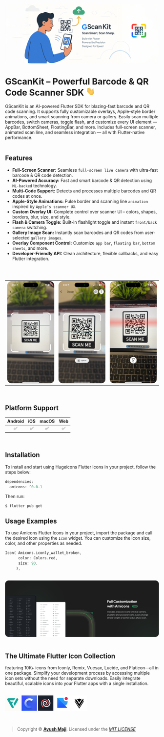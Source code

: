 
![Logo](https://github.com/AyushMaji/gscankit/blob/main/assets/gscankit_banner.png?raw=true)



<h1 align="left">GScanKit – Powerful Barcode & QR Code Scanner SDK <a target="_blank" href="https://www.linkedin.com/in/ayushmaji/"></a><img src="https://raw.githubusercontent.com/AyushMaji/amicons/refs/heads/main/assets/amination/Hi.gif" width="30px"></h1></h1>

GScanKit is an AI-powered Flutter SDK for blazing-fast barcode and QR code scanning.
It supports fully customizable overlays, Apple-style border animations, and smart scanning from camera or gallery.
Easily scan multiple barcodes, switch cameras, toggle flash, and customize every UI element — AppBar, BottomSheet, FloatingBar, and more.
Includes full-screen scanner, animated scan line, and seamless integration — all with Flutter-native performance.
<br/><br/>

## Features

- **Full-Screen Scanner:** Seamless `full-screen live camera` with ultra-fast barcode & QR code detection.  
- **AI-Powered Accuracy:** Fast and smart barcode & QR detection using `ML-backed` technology.
- **Multi-Code Support:** Detects and processes multiple barcodes and QR codes at once.  
- **Apple-Style Animations:** Pulse border and scanning line `animation` inspired by `Apple’s scanner UX`.  
- **Custom Overlay UI:** Complete control over scanner UI – colors, shapes, borders, blur, size, and style. 
- **Flash & Camera Toggle:** Built-in flashlight toggle and instant `front/back camera` switching.  
- **Gallery Image Scan:** Instantly scan barcodes and QR codes from user-selected `gallery images`.  
- **Overlay Component Control:** Customize `app bar`, `floating bar`, `bottom sheets`, and more.  
- **Developer-Friendly API:** Clean architecture, flexible callbacks, and easy Flutter integration.

<br/>
<br/>

<table>
  <tr>
    <td><img src="https://github.com/AyushMaji/gscankit/blob/main/assets/1.PNG?raw=true" width="100%"/></td>
    <td><img src="https://github.com/AyushMaji/gscankit/blob/main/assets/2.PNG?raw=true" width="100%"/></td>
    <td><img src="https://github.com/AyushMaji/gscankit/blob/main/assets/3.PNG?raw=true" width="100%"/></td>
  </tr>
</table>

<br/>

## Platform Support

| Android | iOS | macOS | Web |
| :-----: | :-: | :---: | :-: |
|   ✅    | ✅  |   ✅   | ✅  |

<br />

## Installation

To install and start using Hugeicons Flutter Icons in your project, follow the steps below:

```dart
dependencies:
  amicons: ^0.0.1
```

Then run:

```bash
$ flutter pub get
```

## Usage Examples

To use Amicons Flutter Icons in your project, import the package and call the desired icon using the `Icon` widget. You can customize the icon size, color, and other properties as needed.

```dart
Icon( Amicons.iconly_wallet_broken,
      color: Colors.red,
      size: 90,
     ),
```

<br />

<img src="https://github.com/AyushMaji/amicons/blob/main/assets/others/theme_banner.png?raw=true" />
<br /><br />

<h2>The Ultimate Flutter Icon Collection</h2>

featuring 10K+ icons from Iconly, Remix, Vuesax, Lucide, and Flaticon—all in one package. Simplify your development process by accessing multiple icon sets without the need for separate downloads. Easily integrate beautiful, scalable icons into your Flutter apps with a single installation. 

<br />
<code><img height="50" src="https://raw.githubusercontent.com/AyushMaji/amicons/refs/heads/main/assets/others/flaticon.png"></code>
<code><img height="50" src="https://raw.githubusercontent.com/AyushMaji/amicons/refs/heads/main/assets/others/iconly.jpg"></code>
<code><img height="50" src="https://raw.githubusercontent.com/AyushMaji/amicons/refs/heads/main/assets/others/lucide.png"></code>
<code><img height="50" src="https://raw.githubusercontent.com/AyushMaji/amicons/refs/heads/main/assets/others/remix.png"></code>
<code><img height="50" src="https://raw.githubusercontent.com/AyushMaji/amicons/refs/heads/main/assets/others/vuesax.png"></code>
<br /><br />
<br />

> Copyright © **[Ayush Maji](https://github.com/AyushMaji)**. Licensed under the _[MIT LICENSE](https://github.com/AyushMaji/amicons/blob/main/LICENSE)_
> > 